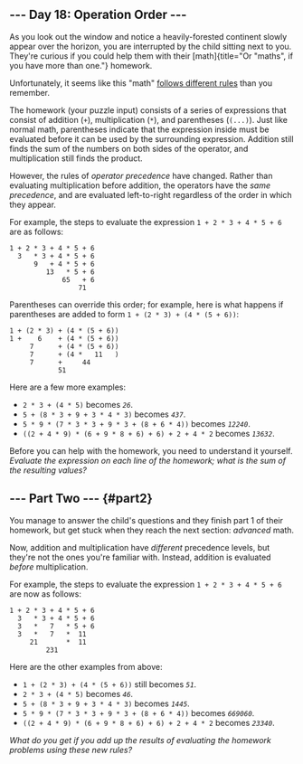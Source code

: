 ## \-\-- Day 18: Operation Order \-\--

As you look out the window and notice a heavily-forested continent
slowly appear over the horizon, you are interrupted by the child sitting
next to you. They\'re curious if you could help them with their
[math]{title="Or \"maths\", if you have more than one."} homework.

Unfortunately, it seems like this \"math\" [follows different
rules](https://www.youtube.com/watch?v=3QtRK7Y2pPU&t=15) than you
remember.

The homework (your puzzle input) consists of a series of expressions
that consist of addition (`+`), multiplication (`*`), and parentheses
(`(...)`). Just like normal math, parentheses indicate that the
expression inside must be evaluated before it can be used by the
surrounding expression. Addition still finds the sum of the numbers on
both sides of the operator, and multiplication still finds the product.

However, the rules of *operator precedence* have changed. Rather than
evaluating multiplication before addition, the operators have the *same
precedence*, and are evaluated left-to-right regardless of the order in
which they appear.

For example, the steps to evaluate the expression
`1 + 2 * 3 + 4 * 5 + 6` are as follows:

    1 + 2 * 3 + 4 * 5 + 6
      3   * 3 + 4 * 5 + 6
          9   + 4 * 5 + 6
             13   * 5 + 6
                 65   + 6
                     71

Parentheses can override this order; for example, here is what happens
if parentheses are added to form `1 + (2 * 3) + (4 * (5 + 6))`:

    1 + (2 * 3) + (4 * (5 + 6))
    1 +    6    + (4 * (5 + 6))
         7      + (4 * (5 + 6))
         7      + (4 *   11   )
         7      +     44
                51

Here are a few more examples:

-   `2 * 3 + (4 * 5)` becomes *`26`*.
-   `5 + (8 * 3 + 9 + 3 * 4 * 3)` becomes *`437`*.
-   `5 * 9 * (7 * 3 * 3 + 9 * 3 + (8 + 6 * 4))` becomes *`12240`*.
-   `((2 + 4 * 9) * (6 + 9 * 8 + 6) + 6) + 2 + 4 * 2` becomes *`13632`*.

Before you can help with the homework, you need to understand it
yourself. *Evaluate the expression on each line of the homework; what is
the sum of the resulting values?*

## \-\-- Part Two \-\-- {#part2}

You manage to answer the child\'s questions and they finish part 1 of
their homework, but get stuck when they reach the next section:
*advanced* math.

Now, addition and multiplication have *different* precedence levels, but
they\'re not the ones you\'re familiar with. Instead, addition is
evaluated *before* multiplication.

For example, the steps to evaluate the expression
`1 + 2 * 3 + 4 * 5 + 6` are now as follows:

    1 + 2 * 3 + 4 * 5 + 6
      3   * 3 + 4 * 5 + 6
      3   *   7   * 5 + 6
      3   *   7   *  11
         21       *  11
             231

Here are the other examples from above:

-   `1 + (2 * 3) + (4 * (5 + 6))` still becomes *`51`*.
-   `2 * 3 + (4 * 5)` becomes *`46`*.
-   `5 + (8 * 3 + 9 + 3 * 4 * 3)` becomes *`1445`*.
-   `5 * 9 * (7 * 3 * 3 + 9 * 3 + (8 + 6 * 4))` becomes *`669060`*.
-   `((2 + 4 * 9) * (6 + 9 * 8 + 6) + 6) + 2 + 4 * 2` becomes *`23340`*.

*What do you get if you add up the results of evaluating the homework
problems using these new rules?*
